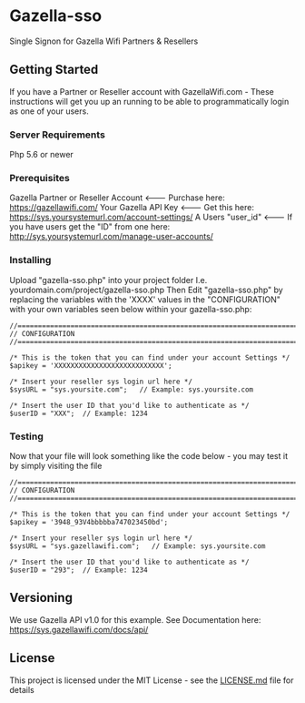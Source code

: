 # Gazella-sso

Single Signon for Gazella Wifi Partners & Resellers

## Getting Started

If you have a Partner or Reseller account with GazellaWifi.com - These instructions will get you up an running to be able to programmatically login as one of your users. 

### Server Requirements
Php 5.6 or newer

### Prerequisites

Gazella Partner or Reseller Account <--- Purchase here: https://gazellawifi.com/
Your Gazella API Key  <--- Get this here: https://sys.yoursystemurl.com/account-settings/
A Users "user_id"  <--- If you have users get the "ID" from one here: http://sys.yoursystemurl.com/manage-user-accounts/

### Installing

Upload "gazella-sso.php" into your project folder I.e. yourdomain.com/project/gazella-sso.php
Then Edit "gazella-sso.php" by replacing the variables with the 'XXXX' values in the "CONFIGURATION" 
with your own variables seen below within your gazella-sso.php:

```
//======================================================================//
// CONFIGURATION
//======================================================================//  

/* This is the token that you can find under your account Settings */
$apikey = 'XXXXXXXXXXXXXXXXXXXXXXXXXXX'; 

/* Insert your reseller sys login url here */
$sysURL = "sys.yoursite.com";   // Example: sys.yoursite.com

/* Insert the user ID that you'd like to authenticate as */ 
$userID = "XXX";  // Example: 1234
```

### Testing

Now that your file will look something like the code below - you may test it by
simply visiting the file 

```
//======================================================================//
// CONFIGURATION
//======================================================================//  

/* This is the token that you can find under your account Settings */
$apikey = '3948_93V4bbbbba747023450bd'; 

/* Insert your reseller sys login url here */
$sysURL = "sys.gazellawifi.com";   // Example: sys.yoursite.com

/* Insert the user ID that you'd like to authenticate as */ 
$userID = "293";  // Example: 1234
```


 
## Versioning

We use Gazella API v1.0 for this example. See Documentation here: https://sys.gazellawifi.com/docs/api/

## License

This project is licensed under the MIT License - see the [LICENSE.md](LICENSE.md) file for details